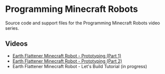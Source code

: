 # Programming Minecraft Robots

Source code and support files for the
Programming Minecraft Robots video
series.

## Videos

- [Earth Flattener Minecraft Robot - Prototyping (Part 1)](https://youtu.be/XSe5WSuNjRQ)
- [Earth Flattener Minecraft Robot - Prototyping (Part 2)](https://youtu.be/3fT4C_kb-LA)
- Earth Flattener Minecraft Robot - Let's Build Tutorial (in progress)

